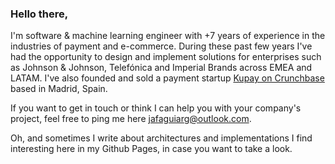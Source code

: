 ### Hello there,

I'm software & machine learning engineer with +7 years of experience in the industries of payment and e-commerce.
During these past few years I've had the opportunity to design and implement solutions for enterprises such as Johnson & Johnson, Telefónica and Imperial Brands across EMEA and LATAM. I've also founded and sold a payment startup [Kupay on Crunchbase](https://www.crunchbase.com/organization/kupay) based in Madrid, Spain.


If you want to get in touch or think I can help you with your company's project, feel free to ping me here jafaguiarg@outlook.com.

Oh, and sometimes I write about architectures and implementations I find interesting here in my Github Pages, in case you want to take a look.